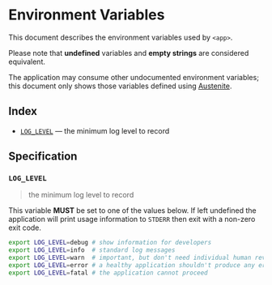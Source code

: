 # Environment Variables

This document describes the environment variables used by `<app>`.

Please note that **undefined** variables and **empty strings** are considered
equivalent.

The application may consume other undocumented environment variables; this
document only shows those variables defined using [Austenite].

[austenite]: https://github.com/eloquent/austenite

## Index

-   [`LOG_LEVEL`](#LOG_LEVEL) — the minimum log level to record

## Specification

### `LOG_LEVEL`

> the minimum log level to record

This variable **MUST** be set to one of the values below.
If left undefined the application will print usage information to `STDERR` then
exit with a non-zero exit code.

```sh
export LOG_LEVEL=debug # show information for developers
export LOG_LEVEL=info  # standard log messages
export LOG_LEVEL=warn  # important, but don't need individual human review
export LOG_LEVEL=error # a healthy application shouldn't produce any errors
export LOG_LEVEL=fatal # the application cannot proceed
```
